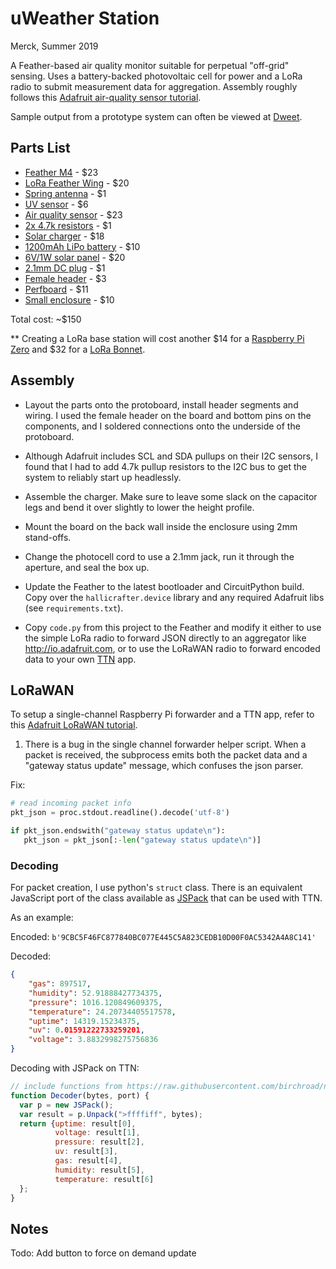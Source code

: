 uWeather Station
=======================

Merck, Summer 2019

A Feather-based air quality monitor suitable for perpetual "off-grid" sensing.  Uses a battery-backed photovoltaic cell for power and a LoRa radio to submit measurement data for aggregation.  Assembly roughly follows this [Adafruit air-quality sensor tutorial][].

[Adafruit air-quality sensor tutorial]: https://learn.adafruit.com/adafruit-io-air-quality-monitor

Sample output from a prototype system can often be viewed at [Dweet][].

[Dweet]: https://dweet.io/get/dweets/for/uweather


Parts List
-----------------------

- [Feather M4][] - $23
- [LoRa Feather Wing][] - $20
- [Spring antenna][] - $1
- [UV sensor][] - $6
- [Air quality sensor][] - $23
- [2x 4.7k resistors][] - $1
- [Solar charger][] - $18
- [1200mAh LiPo battery][] - $10
- [6V/1W solar panel][] - $20
- [2.1mm DC plug][] - $1
- [Female header][] - $3
- [Perfboard][] - $11
- [Small enclosure][] - $10

Total cost: ~$150

[Feather M4]: https://www.adafruit.com/product/3857
[LoRa Feather Wing]: https://www.adafruit.com/product/3231
[Spring antenna]: https://www.adafruit.com/product/4269
[UV sensor]: https://www.adafruit.com/product/3964
[Air quality sensor]: https://www.adafruit.com/product/3660
[2x 4.7k resistors]: https://www.adafruit.com/product/2783
[Solar charger]: https://www.adafruit.com/product/390
[1200mAh LiPo battery]: https://www.adafruit.com/product/258
[6V/1W solar panel]: https://www.adafruit.com/product/3809
[2.1mm DC plug]: https://www.adafruit.com/product/3310
[Female header]: https://www.adafruit.com/product/598
[Perfboard]: https://www.amazon.com/AUSTOR-Prototype-Universal-Protoboard-Electronic/dp/B074X2GDH2
[Small enclosure]: https://www.adafruit.com/product/903

** Creating a LoRa base station will cost another $14 for a [Raspberry Pi Zero][] and $32 for a [LoRa Bonnet][].

[Raspberry Pi Zero]: https://www.adafruit.com/product/3708
[LoRa Bonnet]: https://www.adafruit.com/product/4074

Assembly
----------------------

- Layout the parts onto the protoboard, install header segments and wiring. I used the female header on the board and bottom pins on the components, and I soldered connections onto the underside of the protoboard.

- Although Adafruit includes SCL and SDA pullups on their I2C sensors, I found that I had to add 4.7k pullup resistors to the I2C bus to get the system to reliably start up headlessly.

- Assemble the charger.  Make sure to leave some slack on the  capacitor legs and bend it over slightly to lower the height profile.

- Mount the board on the back wall inside the enclosure using 2mm stand-offs.

- Change the photocell cord to use a 2.1mm jack, run it through the aperture, and seal the box up.

- Update the Feather to the latest bootloader and CircuitPython build.  Copy over the `hallicrafter.device` library and any required Adafruit libs (see `requirements.txt`).  

- Copy `code.py` from this project to the Feather and modify it either to use the simple LoRa radio to forward JSON directly to an aggregator like http://io.adafruit.com, or to use the LoRaWAN radio to forward encoded data to your own [TTN][] app.

[TTN]: https://thethingsnetwork.com

LoRaWAN
----------------------

To setup a single-channel Raspberry Pi forwarder and a TTN app, refer to this [Adafruit LoRaWAN tutorial][].

[Adafruit LoRaWAN tutorial]: https://learn.adafruit.com/raspberry-pi-single-channel-lorawan-gateway

1. There is a bug in the single channel forwarder helper script.  When a packet is received, the subprocess emits both the packet data and a "gateway status update" message, which confuses the json parser.

Fix:

```python
# read incoming packet info
pkt_json = proc.stdout.readline().decode('utf-8')

if pkt_json.endswith("gateway status update\n"):
   pkt_json = pkt_json[:-len("gateway status update\n")]
```

### Decoding

For packet creation, I use python's `struct` class.  There is an equivalent JavaScript port of the class available as [JSPack](https://github.com/birchroad/node-jspack) that can be used with TTN.

As an example:

Encoded: `b'9CBC5F46FC877840BC077E445C5A823CEDB10D00F0AC5342A4A8C141'`

Decoded:
```json
{
    "gas": 897517,
    "humidity": 52.91888427734375,
    "pressure": 1016.120849609375,
    "temperature": 24.20734405517578,
    "uptime": 14319.15234375,
    "uv": 0.01591222733259201,
    "voltage": 3.8832998275756836
}
```

Decoding with JSPack on TTN:

```javascript
// include functions from https://raw.githubusercontent.com/birchroad/node-jspack/master/jspack.js
function Decoder(bytes, port) {
  var p = new JSPack();
  var result = p.Unpack(">ffffiff", bytes);
  return {uptime: result[0],
          voltage: result[1],
          pressure: result[2],
          uv: result[3],
          gas: result[4],
          humidity: result[5],
          temperature: result[6]
  };
}
```


Notes
--------------

Todo: Add button to force on demand update
